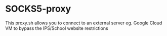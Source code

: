 # SOCKS5-proxy
This proxy.sh allows you to connect to an external server eg. Google Cloud VM to bypass the IPS/School website restrictions
